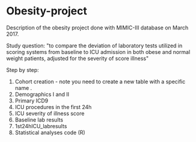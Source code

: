 # Obesity-project
Description of the obesity project done with MIMIC-III database on March 2017.

Study question:
"to compare the deviation of laboratory tests utilized in scoring systems from baseline to ICU admission in both obese and normal weight patients, adjusted for the severity of score illness"

Step by step:
1. Cohort creation - note you need to create a new table with a specific name .
2. Demographics I and II
3. Primary ICD9
4. ICU procedures in the first 24h
5. ICU severity of illness score
6. Baseline lab results
7. 1st24hICU_labresults
8. Statistical analyses code (R)

